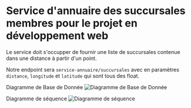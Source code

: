 # Service d'annuaire des succursales membres pour le projet en développement web
Le service doit s'occupper de fournir une liste de succursales contenue dans une distance à partir d'un point.

Notre endpoint sera `service-annuaire/succursales` avec en paramètres `distance`, `longitude` et `latitude` qui sont tous des float.

Diagramme de Base de Donnée
![Diagramme de Base de Donnée](DiagrammeBaseDeDonnée.PNG "Diagramme de Base de Donnée")

Diagramme de séquence
![Diagramme de séquence](DiagrammeSéquence.JPG "Diagramme de séquence")
